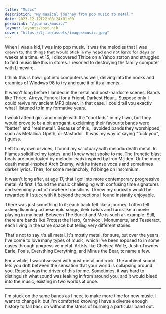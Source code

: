 ```yaml
---
title: "Music"
description: "My musical journey from pop music to metal."
date: 2023-12-12T22:08:24+01:00
permalink: "/journal/music/"
layout: layouts/post.njk
cover: "https://tj.ie/assets/images/music.jpeg"
---
```


When I was a kid, I was into pop music. It was the melodies that I was drawn to, the things that would stick in my head and not leave for days or weeks at a time. At 15, I discovered Thrice on a Yahoo station and struggled to find music like this in stores. I resorted to destroying the family computer with Limewire.

<lite-youtube videoId="SO8Cktg8oKE" playlabel="Play: T&C by Thrice"></lite-youtube>

I think this is how I got into computers as well, delving into the nooks and crannies of Windows 98 to try and cure it of its ailments.

It wasn't long before I landed in the metal and post-hardcore scenes. Bands like Thrice, Atreyu, Funeral for a Friend, Darkest Hour... Suppose only I could revive my ancient MP3 player. In that case, I could tell you exactly what I listened to in my formative years.

<lite-youtube videoId="QUnNo_sJvwk" playlabel="Play: Juneau by Funeral for a Friend"></lite-youtube>

I would attend gigs and mingle with the "cool kids" in my town, but they would prove to be a bit arrogant, exclaiming their favourite bands were "better" and "real metal". Because of this, I avoided bands they worshipped, such as Metallica, Opeth, or Mastodon. It was my way of saying "fuck you", I guess.

Left to my own devices, I found my sanctuary with melodic death metal. In Flames solidified my tastes, and I knew what spoke to me. The frenetic blast beats are punctuated by melodic leads inspired by Iron Maiden. Or the more death metal-inspired Arch Enemy, with its intense vocals and sometimes darker lyrics. Then, for some melancholy, I'd binge on Insomnium.

<lite-youtube videoId="pPQhEn2sJpE" playlabel="Play: Embody the Invisible by In Flames"></lite-youtube>

It wasn't long after, at age 17, that I got into more contemporary progressive metal. At first, I found the music challenging with confusing time signatures and seemingly out of nowhere transitions. I knew my curiosity would be rewarded if I stuck with it beyond the sections I found instantly enjoyable.

There was just something to it; each track felt like a journey. I often fell asleep listening to these epic songs, their twists and turns like a movie playing in my head. Between The Buried and Me is such an example. Still, there are bands like Protest the Hero, Karnivool, Monuments, and Tesseract, each living in the same space but telling very different stories.

<lite-youtube videoId="TgdOeZIKdUo" playlabel="Play: Swim to the Moon by Between the Buried and Me"></lite-youtube>

That's not to say it's all metal. It's mostly metal, for sure, but over the years, I've come to love many types of music, which I've been exposed to in some cases through progressive metal. Artists like Chelsea Wolfe, Justin Townes Earle, Foals, Everything Everything, and Minus the Bear, to name a few.

<lite-youtube videoId="XA84Y2Dg9NM" playlabel="Play: Lone Pine Hill by Justin Townes Earle"></lite-youtube>

For a while, I was obsessed with post-metal and rock. The ambient sound lets you drift between the sensation that your world is collapsing around you. Rosetta was the driver of this for me. Sometimes, it was hard to distinguish what sound was leaking in from around you, and it would bleed into the music, existing in two worlds at once.

<lite-youtube videoId="t6zysbLHM28" playlabel="Play: Wake by Rosetta"></lite-youtube>

---

I'm stuck on the same bands as I need to make more time for new music. I want to change it, but I'm comforted knowing I have a diverse enough history to fall back on without the stress of burning a particular band out.
